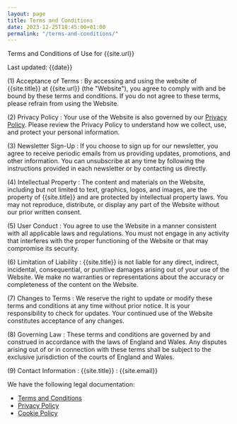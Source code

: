 ```yaml
---
layout: page
title: Terms and Conditions
date: 2023-12-25T18:45:00+01:00
permalink: "/terms-and-conditions/"
---
```

Terms and Conditions of Use for {{site.url}}

Last updated: {{date}} 

(1) Acceptance of Terms
: By accessing and using the website of {{site.title}} at {{site.url}} (the "Website"), you agree to comply with and be bound by these terms and conditions. If you do not agree to these terms, please refrain from using the Website.

(2) Privacy Policy
: Your use of the Website is also governed by our [Privacy Policy](/privacy-policy/). Please review the Privacy Policy to understand how we collect, use, and protect your personal information.

(3) Newsletter Sign-Up
: If you choose to sign up for our newsletter, you agree to receive periodic emails from us providing updates, promotions, and other information. You can unsubscribe at any time by following the instructions provided in each newsletter or by contacting us directly.

(4) Intellectual Property
: The content and materials on the Website, including but not limited to text, graphics, logos, and images, are the property of {{site.title}} and are protected by intellectual property laws. You may not reproduce, distribute, or display any part of the Website without our prior written consent.

(5) User Conduct
: You agree to use the Website in a manner consistent with all applicable laws and regulations. You must not engage in any activity that interferes with the proper functioning of the Website or that may compromise its security.

(6) Limitation of Liability
: {{site.title}} is not liable for any direct, indirect, incidental, consequential, or punitive damages arising out of your use of the Website. We make no warranties or representations about the accuracy or completeness of the content on the Website.

(7) Changes to Terms
: We reserve the right to update or modify these terms and conditions at any time without prior notice. It is your responsibility to check for updates. Your continued use of the Website constitutes acceptance of any changes.

(8) Governing Law
: These terms and conditions are governed by and construed in accordance with the laws of England and Wales. Any disputes arising out of or in connection with these terms shall be subject to the exclusive jurisdiction of the courts of England and Wales.

(9) Contact Information
: {{site.title}}
: {{site.email}}

We have the following legal documentation:
- [Terms and Conditions](/terms-and-conditions/)
- [Privacy Policy](/privacy-policy/)
- [Cookie Policy](/cookies-policy/)